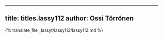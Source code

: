 
---
title: titles.lassy112
author: Ossi Törrönen
---
{% translate_file _lassyt/lassy112/lassy112.md %}